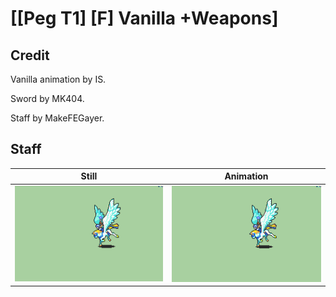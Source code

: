 # [\[Peg T1\] \[F\] Vanilla +Weapons]

## Credit

Vanilla animation by IS.

Sword by MK404.

Staff by MakeFEGayer.
	
## Staff

| Still | Animation |
| :---: | :-------: |
| ![Staff still](./Staff_000.png) | ![Staff animation](./Staff.gif) |
